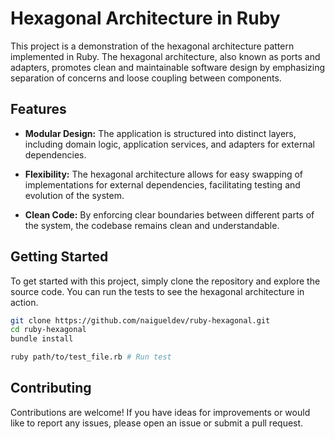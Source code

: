 # Hexagonal Architecture in Ruby

This project is a demonstration of the hexagonal architecture pattern implemented in Ruby. The hexagonal architecture, also known as ports and adapters, promotes clean and maintainable software design by emphasizing separation of concerns and loose coupling between components.

## Features

- **Modular Design:** The application is structured into distinct layers, including domain logic, application services, and adapters for external dependencies.
  
- **Flexibility:** The hexagonal architecture allows for easy swapping of implementations for external dependencies, facilitating testing and evolution of the system.

- **Clean Code:** By enforcing clear boundaries between different parts of the system, the codebase remains clean and understandable.

## Getting Started

To get started with this project, simply clone the repository and explore the source code. You can run the tests to see the hexagonal architecture in action.

```bash
git clone https://github.com/naigueldev/ruby-hexagonal.git
cd ruby-hexagonal
bundle install

ruby path/to/test_file.rb # Run test
```

## Contributing

Contributions are welcome! If you have ideas for improvements or would like to report any issues, please open an issue or submit a pull request.